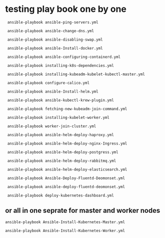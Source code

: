  # testing play book one by one

```
 ansible-playbook ansible-ping-servers.yml
```
```
 ansible-playbook ansible-change-dns.yml
```
```
 ansible-playbook ansible-disabling-swap.yml
```
```
 ansible-playbook ansible-Install-docker.yml
```
```
 ansible-playbook ansible-configuring-containerd.yml
```
```
 ansible-playbook installing-k8s-dependencies.yml
```
```
 ansible-playbook installing-kubeadm-kubelet-kubectl-master.yml
```
```
 ansible-playbook configure-calico.yml
```
```
 ansible-playbook ansible-Install-helm.yml
```
```
 ansible-playbook ansible-kubectl-krew-plugin.yml
```
```
 ansible-playbook fetching-new-kubeadm-join-command.yml
```
```
 ansible-playbook installing-kubelet-worker.yml
```
```
 ansible-playbook worker-join-cluster.yml
```
```
 ansible-playbook ansible-helm-deploy-haproxy.yml
```
```
 ansible-playbook ansible-helm-deploy-nginx-Ingress.yml
```
```
 ansible-playbook ansible-helm-deploy-postgress.yml
```
```
 ansible-playbook ansible-helm-deploy-rabbitmq.yml
```
```
 ansible-playbook ansible-helm-deploy-elasticsearch.yml
```
```
 ansible-playbook Ansible-Deploy-Fluentd-Deomonset.yml
```
```
 ansible-playbook ansible-deploy-fluentd-deomonset.yml
```
```
 ansible-playbook deploy-kubernetes-dashboard.yml
```


## or all in one seprate for master and worker nodes
```
ansible-playbook Ansible-Install-Kubernetes-Master.yml
```
```
ansible-playbook Ansible-Install-Kubernetes-Worker.yml
```















